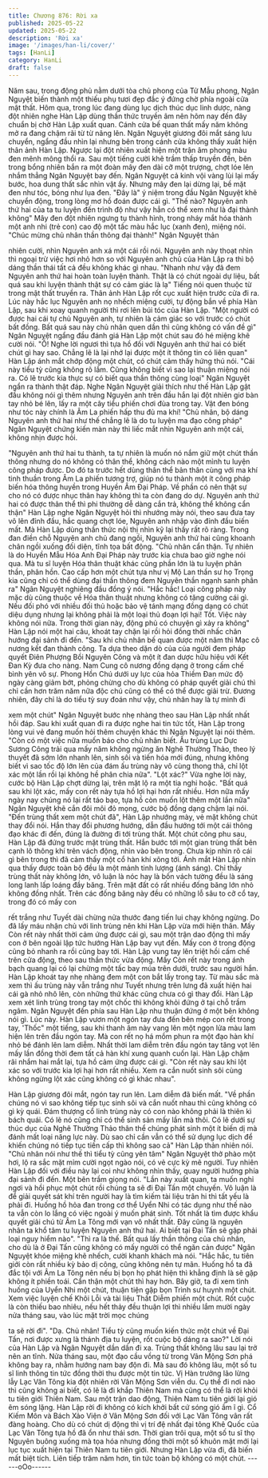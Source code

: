 ```yaml
---
title: Chương 876: Rời xa
published: 2025-05-22
updated: 2025-05-22
description: 'Rời xa'
image: '/images/han-li/cover/'
tags: [HanLi]
category: HanLi
draft: false
---
```


Năm sau, trong động phủ nằm dưới tòa chủ phong của Tử Mẫu
phong, Ngân Nguyệt biến thành một thiếu phụ tươi đẹp đắc ý
đứng chờ phía ngoài cửa mật thất.
Hôm qua, trong lúc đang dùng lục dịch thúc dục linh dược, nàng
đột nhiên nghe Hàn Lập dùng thần thức truyền âm nên hôm nay
đến đây chuẩn bị chờ Hàn Lập xuất quan.
Cánh cửa bế quan thất mấy năm không mở ra đang chậm rãi từ
từ nâng lên.
Ngân Nguyệt giương đôi mắt sáng lưu chuyển, ngẩng đầu nhìn lại
nhưng bên trong cánh cửa không thấy xuất hiện thân ảnh Hàn
Lập. Ngược lại đột nhiên xuất hiện một trận âm phong màu đen
mênh mông thổi ra. Sau một tiếng cười khẽ trầm thấp truyền đến,
bên trong bổng nhiên bắn ra một đoàn mây đen dài cỡ một
trượng, chợt lóe lên nhắm thẳng Ngân Nguyệt bay đến.
Ngân Nguyệt cả kinh vội vàng lùi lại mấy bước, hoa dung thất sắc
nhìn vật ấy.
Nhưng mây đen lại dừng lại, bề mặt đen như tóc, bóng như lụa
đen.
"Đây là" ý niệm trong đầu Ngân Nguyệt khẽ chuyển động, trong
lòng mơ hồ đoán được cái gì.
"Thế nào? Nguyên anh thứ hai của ta tu luyện đến trình độ như
vậy hẳn có thể xem như là đại thành không" Mây đen đột nhiên
ngưng tụ thành hình, trong nháy mắt hóa thành một anh nhi (trẻ
con) cao độ một tấc màu hắc lục (xanh đen), miệng nói.
"Chúc mừng chủ nhân thần thông đại thành!" Ngân Nguyệt thản

nhiên cười, nhìn Nguyên anh xá một cái rồi nói.
Nguyên anh này thoạt nhìn thì ngoại trừ việc hơi nhỏ hơn so với
Nguyên anh chủ của Hàn Lập ra thì bộ dáng thần thái tất cả đều
không khác gì nhau.
"Nhanh như vậy đã đem Nguyên anh thứ hai hoàn toàn luyện
thành. Thật là có chút ngoài dự liệu, bất quá sau khi luyện thành
thật sự có cảm giác là lạ" Tiếng nói quen thuộc từ trong mật thất
truyền ra. Thân ảnh Hàn Lập rốt cục xuất hiện trước cửa đi ra.
Lúc này hắc lục Nguyên anh nọ nhếch miệng cười, tự động bắn
về phía Hàn Lập, sau khi xoay quanh người thì rơi lên búi tóc của
Hàn Lập.
"Một người có được hai cái tự chủ Nguyên anh, tự nhiên là cảm
giác so với trước có chút bất đồng. Bất quá sau này chủ nhân
quen dần thì cũng không có vấn đề gì" Ngân Nguyệt ngẩng đầu
đánh giá Hàn Lập một chút sau đó hé miệng khẽ cười nói.
"Ồ! Nghe lời ngươi thì tựa hồ đối với Nguyên anh thứ hai có biết
chút gì hay sao. Chẳng lẽ là lại nhớ lại được một ít thông tin có
liên quan" Hàn Lập ánh mắt chớp động một chút, có chút cảm
thấy hứng thú nói.
"Cái này tiểu tỳ cũng không rõ lắm. Cũng không biết vì sao lại
thuận miệng nói ra. Có lẽ trước kia thực sự có biết qua thần thông
cùng loại" Ngân Nguyệt ngẩn ra thành thật đáp.
Nghe Ngân Nguyệt giải thích như thế Hàn Lập gật đầu không nói
gì thêm nhưng Nguyên anh trên đầu hắn lại đột nhiên giơ bàn tay
nhỏ bé lên, lấy ra một cây tiểu phiến chơi đùa trong tay.
Vật đen bóng như tóc này chính là Âm La phiến hấp thu đủ ma
khí!
"Chủ nhân, bộ dáng Nguyên anh thứ hai như thế chẳng lẽ là do tu
luyện ma đạo công pháp" Ngân Nguyệt chứng kiến màn này thì
liếc mắt nhìn Nguyên anh một cái, không nhịn được hỏi.

"Nguyên anh thứ hai tu thành, ta tự nhiên là muốn nó nắm giữ một
chút thần thông nhưng do nó không có thân thể, không cách nào
một mình tu luyện công pháp được. Do đó ta trước hết dùng thân
thể bản thân cùng với ma khí tinh thuần trong Âm La phiến tương
trợ, giúp nó tu thành một ít công pháp biến hóa thông huyền trong
Huyền Âm Đại Pháp. Về phần có nên thật sự cho nó có được
nhục thân hay không thì ta còn đang do dự. Nguyên anh thứ hai
có được thân thể thì phi thường dễ dàng cắn trả, không thể không
cẩn thận" Hàn Lập nghe Ngân Nguyệt hỏi thì nhướng mày nói,
theo sau đưa tay vô lên đỉnh đầu, hắc quang chợt lóe, Nguyên
anh nhập vào đỉnh đầu biến mất.
Mà Hàn Lập dùng thần thức nội thị nhìn kỹ lại thấy rất rõ ràng.
Trong đan điền chỗ Nguyên anh chủ đang ngồi, Nguyên anh thứ
hai cũng khoanh chân ngồi xuống đối diện, tĩnh tọa bất động.
"Chủ nhân cẩn thận. Tự nhiên là do Huyền Mẫu Hóa Anh Đại
Pháp này trước kia chưa bao giờ nghe nói qua. Mà tu sĩ luyện
Hóa thân thuật khác cũng phần lớn là tu luyện phân thần, phân
hồn. Cao cấp hơn một chút tựa như vị Mộ Lan thần sư họ Trọng
kia cũng chỉ có thể dùng đại thần thông đem Nguyên thần ngạnh
sanh phân ra" Ngân Nguyệt nghiêng đầu đồng ý nói.
"Hắc hắc! Loại công pháp này mặc dù cũng thuộc về Hóa thân
thuật nhưng không có tăng cường cái gì. Nếu đối phó với nhiều
đối thủ hoặc bảo vệ tánh mạng đồng dạng có chút diệu dụng
nhưng lại không phải là một loại thủ đoạn lợi hại! Tốt. Việc này
không nói nữa. Trong thời gian này, động phủ có chuyện gì xảy ra
không" Hàn Lập nói một hai câu, khoát tay chặn lại rồi hỏi đồng
thời nhấc chân hướng đại sảnh đi đến.
"Sau khi chủ nhân bế quan được một năm thì Mạc cô nương kết
đan thành công. Ta dựa theo dặn dò của của người đem pháp
quyết Điên Phượng Bồi Nguyên Công và một ít đan dược hữu
hiệu với Kết Đan Kỳ đưa cho nàng. Nam Cung cô nương đồng
dạng ở trong cấm chế bình yên vô sự. Phong Hồn Chú dưới uy
lực của hỏa Thiềm Đan mức độ ngày càng giảm bớt, phỏng
chừng cho dù không có pháp quyết giải chú thì chỉ cần hơn trăm
năm nữa độc chú cũng có thể có thể được giải trừ. Đương nhiên,
đây chỉ là do tiểu tỳ suy đoán như vậy, chủ nhân hay là tự mình đi

xem một chút" Ngân Nguyệt bước nhẹ nhàng theo sau Hàn Lập
nhất nhất hồi đáp.
Sau khi xuất quan đi ra được nghe hai tin tức tốt, Hàn Lập trong
lòng vui vẻ đang muốn hỏi thêm chuyện khác thì Ngân Nguyệt lại
nói thêm.
"Còn có một việc nữa muốn báo cho chủ nhân biết. Ấu trùng Lục
Dực Sương Công trải qua mấy năm không ngừng ăn Nghê
Thường Thảo, theo lý thuyết đã sớm lớn nhanh lên, sinh sôi và
tiến hóa mới đúng, nhưng không biết vì sao tốc độ lớn lên của
đám ấu trùng này vô cùng thong thả, chỉ lột xác một lần rồi lại
không hề phân chia nữa".
"Lột xác?" Vừa nghe lời này, cước bộ Hàn Lập chợt dừng lại, trên
mặt lộ ra một tia nghi hoặc.
"Bất quá sau khi lột xác, mấy con rết này tựa hồ lợi hại hơn rất
nhiều. Hơn nữa mấy ngày nay chúng nó lại rất táo bạo, tựa hồ
còn muốn lột thêm một lần nữa" Ngân Nguyệt khẽ cắn đôi môi đỏ
mọng, cước bộ đồng dạng chậm lại nói.
"Đến trùng thất xem một chút đã", Hàn Lập nhướng mày, vẻ mặt
không chút thay đổi nói.
Hắn thay đổi phương hướng, dẫn đầu hướng tới một cái thông
đạo khác đi đến, đúng là đường đi tới trùng thất.
Một chút công phu sau, Hàn Lập đã đứng trước mặt trùng thất.
Hắn bước tới một gian trùng thất bên cạnh lô thông khí trên vách
động, nhìn vào bên trong.
Chưa kịp nhìn rõ cái gì bên trong thì đã cảm thấy một cổ hàn khí
xông tới. Ánh mắt Hàn Lập nhìn qua thấy được toàn bộ đều là
một mảnh tinh lượng (ánh sáng).
Chỉ thấy trùng thất này không lớn, vô luận là nóc hay là bốn vách
tường đều là sáng long lanh lấp loáng đầy băng. Trên mặt đất có
rất nhiều đống băng lớn nhỏ không đồng nhất. Trên các đống
băng này đều có những lỗ sâu to cỡ cổ tay, trong đó có mấy con

rết trắng như Tuyết dài chừng nửa thước đang tiến lui chạy không
ngừng.
Do đã lấy máu nhận chủ với linh trùng nên khi Hàn Lập vừa mới
hiện thân. Mấy Còn rết này nhất thời cảm ứng được cái gì, sau
một trận dao động thì mấy con ở bên ngoài lập tức hướng Hàn
Lập bay vụt đến. Mấy con ở trong động cũng bỏ nhanh ra rồi cũng
bay tới.
Hàn Lập vung tay lên triệt hồi cấm chế trên cửa động, theo sau
thần thức vừa động. Mấy Còn rết này trong ánh bạch quang lại có
lại chừng một tấc bay múa trên dưới, trước sau người hắn.
Hàn Lập khoát tay nhẹ nhàng đem một con bắt lấy trong tay.
Từ màu sắc mà xem thì ấu trùng này vẫn trắng như Tuyết nhưng
trên lưng đã xuất hiện hai cái gà nhỏ nhô lên, còn những thứ khác
cũng chưa có gì thay đổi.
Hàn Lập xem xét linh trùng trong tay một chốc thì không khỏi
đứng ở tại chỗ trầm ngâm.
Ngân Nguyệt đến phía sau Hàn Lập nhu thuận đứng ở một bên
không nói gì.
Lúc này. Hàn Lập vươn một ngón tay đưa đến bên mép con rết
trong tay, 'Thốc" một tiếng, sau khi thanh âm này vang lên một
ngọn lửa màu lam hiện lên trên đầu ngón tay.
Mà con rết nọ há mồm phun ra một đạo hàn khí nhỏ bé đánh lên
lam diễm.
Nhất thời lam diễm trên đầu ngón tay tăng vọt lên mấy lần đồng
thời đem tất cả hàn khí xung quanh cuốn lại.
Hàn Lập chậm rãi nhắm hai mắt lại, tựa hồ cảm ứng được cái gì.
"Còn rết này sau khi lột xác so với trước kia lợi hại hơn rất nhiều.
Xem ra cắn nuốt sinh sôi cùng không ngừng lột xác cũng không
có gì khác nhau".

Hàn Lập giương đôi mắt, ngón tay run lên. Lam diễm đã biến mất.
"Về phần chúng nó vì sao không tiếp tục sinh sôi và cắn nuốt
nhau thì cũng không có gì kỳ quái. Đám thượng cổ linh trùng này
có con nào không phải là thiên kì bách quái. Có lẽ nó cũng chỉ có
thể sinh sản mấy lần mà thôi. Có lẽ dưới sự thúc dục của Nghê
Thường Thảo thân thể chúng phát sinh một ít biến dị mà đánh
mất loại năng lực này. Dù sao chỉ cần vẫn có thể sử dụng lục dịch
để khiến chúng nó tiếp tục tiến cấp thì không sao cả" Hàn Lập
thản nhiên nói.
"Chủ nhân nói như thế thì tiểu tỳ cũng yên tâm" Ngân Nguyệt thở
phào một hơi, lộ ra sắc mặt mỉm cười ngọt ngào nói, có vẻ cực kỳ
mê người.
Tuy nhiên Hàn Lập đối với điều này lại coi như không nhìn thấy,
quay người hướng phía đại sảnh đi đến. Một bên trầm giọng nói.
"Lần này xuất quan, ta muốn nghỉ ngơi và hồi phục một chút rồi
chúng ta sẽ đi Đại Tấn một chuyến. Vô luận là để giải quyết sát
khí trên người hay là tìm kiếm tài liệu trân hi thì tất yếu là phải đi.
Huống hồ hỏa đan trong cơ thể Uyển Nhi có tác dụng như thế
nào ta vẫn còn lo lắng có việc ngoài ý muốn phát sinh. Tốt nhất là
tìm được khẩu quyết giải chú từ Âm La Tông mới vạn vô nhất
thất. Đây cũng là nguyên nhân ta khổ tâm tu luyện Nguyên anh
thứ hai. Ai biết tại Đại Tấn sẽ gặp phải loại nguy hiểm nào".
"Thì ra là thế. Bất quá lấy thần thông của chủ nhân, cho dù là ở
Đại Tấn cũng không có mấy người có thể ngăn cản được" Ngân
Nguyệt khóe miệng khẽ nhếch, cười khanh khách mà nói.
"Hắc hắc, tu tiên giới còn rất nhiều kỳ bảo dị công, cũng không
nên tự mãn. Huống hồ ta đã đắc tội với Âm La Tông nên nếu bị
bọn họ phát hiện thì khẳng định là sẽ gặp không ít phiền toái. Cẩn
thận một chút thì hay hơn. Bây giờ, ta đi xem tình huống của
Uyển Nhi một chút, thuận tiện gặp bọn Trình sư huynh một chút.
Xem việc luyện chế Khôi Lỗi và tài liệu Thất Diễm phiến một chút.
Rốt cuộc là còn thiếu bao nhiêu, nếu hết thảy đều thuận lợi thì
nhiều lắm mười ngày nửa tháng sau, vào lúc mặt trời mọc chúng

ta sẽ rời đi".
"Dạ. Chủ nhân! Tiểu tỳ cũng muốn kiến thức một chút về Đại Tấn,
nơi được xưng là thánh địa tu luyện, rốt cuộc bộ dáng ra sao?"
Lời nói của Hàn Lập và Ngân Nguyệt dần dần đi xa. Trùng thất
không lâu sau lại trở nên an tĩnh.
Nửa tháng sau, một đạo cầu vồng từ trong Vân Mộng Sơn phá
không bay ra, nhằm hướng nam bay độn đi.
Mà sau đó không lâu, một số tu sĩ linh thông tin tức đồng thời thu
được một tin tức. Vị Hàn trưởng lão lừng lẫy Lạc Vân Tông kia
đột nhiên rời Vân Mộng Sơn viễn du.
Cụ thể đi nơi nào thì cũng không ai biết, có lẽ là đi khắp Thiên
Nam mà cũng có thể là rời khỏi tu tiên giới Thiên Nam.
Sau một trận dao động, Thiên Nam tu tiên giới lại gió êm sóng
lặng. Hàn Lập rời đi không có kích khởi bất cứ sóng gió ầm ĩ gì.
Cổ Kiếm Môn và Bách Xảo Viện ở Vân Mộng Sơn đối với Lạc
Vân Tông vân rất đàng hoàng. Cho dù có chút dị động thì vị trí đệ
nhất đại tông Khê Quốc của Lạc Vân Tông tựa hồ đã ổn như thái
sơn.
Thời gian trôi qua, một số tu sĩ thọ Nguyên buông xuống mà tọa
hóa nhưng đồng thời một số khuôn mặt mới lại lục tục xuất hiện
tại Thiên Nam tu tiên giới.
Nhưng Hàn Lập vừa đi, đã biến mất biệt tích. Liên tiếp trăm năm
hơn, tin tức toàn bộ không có một chút.
------oOo------
